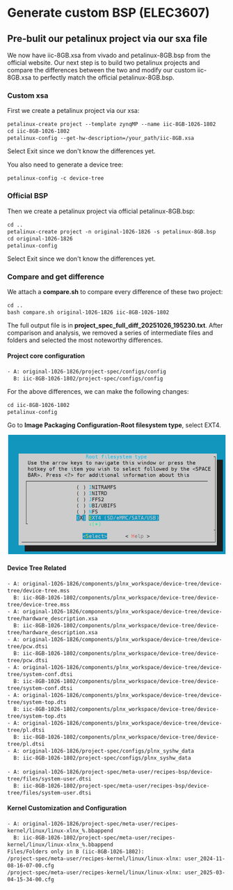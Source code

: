 # Generate custom BSP (ELEC3607)

## Pre-bulit our petalinux project via our sxa file
We now have iic-8GB.xsa from vivado and petalinux-8GB.bsp from the official website. Our next step is to build two petalinux projects and compare the differences between the two and modify our custom iic-8GB.xsa to perfectly match the official petalinux-8GB.bsp.
### Custom xsa
First we create a petalinux project via our xsa:
```
petalinux-create project --template zynqMP --name iic-8GB-1026-1802
cd iic-8GB-1026-1802
petalinux-config --get-hw-description=/your_path/iic-8GB.xsa
```
Select Exit since we don't know the differences yet.

You also need to generate a device tree:
```
petalinux-config -c device-tree
```
### Official BSP
Then we create a petalinux project via official petalinux-8GB.bsp:
```
cd ..
petalinux-create project -n original-1026-1826 -s petalinux-8GB.bsp
cd original-1026-1826
petalinux-config
```
Select Exit since we don't know the differences yet.

### Compare and get difference

We attach a **compare.sh** to compare every difference of these two project:
```
cd ..
bash compare.sh original-1026-1826 iic-8GB-1026-1802
```

The full output file is in **project_spec_full_diff_20251026_195230.txt**. After comparison and analysis, we removed a series of intermediate files and folders and selected the most noteworthy differences.

#### Project core configuration
```
- A: original-1026-1826/project-spec/configs/config
  B: iic-8GB-1026-1802/project-spec/configs/config
```
For the above differences, we can make the following changes:
```
cd iic-8GB-1026-1802
petalinux-config
```
Go to **Image Packaging Configuration-Root filesystem type**, select EXT4.

<p align="center">
  <img src="./image/1.png" alt="1" width="500"/>
</p>


#### Device Tree Related

```
- A: original-1026-1826/components/plnx_workspace/device-tree/device-tree/device-tree.mss
  B: iic-8GB-1026-1802/components/plnx_workspace/device-tree/device-tree/device-tree.mss
- A: original-1026-1826/components/plnx_workspace/device-tree/device-tree/hardware_description.xsa
  B: iic-8GB-1026-1802/components/plnx_workspace/device-tree/device-tree/hardware_description.xsa
- A: original-1026-1826/components/plnx_workspace/device-tree/device-tree/pcw.dtsi
  B: iic-8GB-1026-1802/components/plnx_workspace/device-tree/device-tree/pcw.dtsi
- A: original-1026-1826/components/plnx_workspace/device-tree/device-tree/system-conf.dtsi
  B: iic-8GB-1026-1802/components/plnx_workspace/device-tree/device-tree/system-conf.dtsi
- A: original-1026-1826/components/plnx_workspace/device-tree/device-tree/system-top.dts
  B: iic-8GB-1026-1802/components/plnx_workspace/device-tree/device-tree/system-top.dts
- A: original-1026-1826/components/plnx_workspace/device-tree/device-tree/pl.dtsi
  B: iic-8GB-1026-1802/components/plnx_workspace/device-tree/device-tree/pl.dtsi
- A: original-1026-1826/project-spec/configs/plnx_syshw_data
  B: iic-8GB-1026-1802/project-spec/configs/plnx_syshw_data
  
- A: original-1026-1826/project-spec/meta-user/recipes-bsp/device-tree/files/system-user.dtsi
  B: iic-8GB-1026-1802/project-spec/meta-user/recipes-bsp/device-tree/files/system-user.dtsi
```


#### Kernel Customization and Configuration


```
- A: original-1026-1826/project-spec/meta-user/recipes-kernel/linux/linux-xlnx_%.bbappend
  B: iic-8GB-1026-1802/project-spec/meta-user/recipes-kernel/linux/linux-xlnx_%.bbappend
Files/Folders only in B (iic-8GB-1026-1802):
/project-spec/meta-user/recipes-kernel/linux/linux-xlnx: user_2024-11-08-16-07-00.cfg
/project-spec/meta-user/recipes-kernel/linux/linux-xlnx: user_2025-03-04-15-34-00.cfg
```


